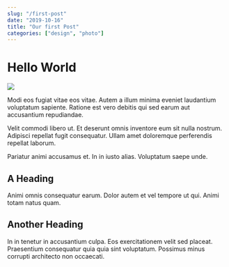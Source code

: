 ```yaml
---
slug: "/first-post"
date: "2019-10-16"
title: "Our first Post"
categories: ["design", "photo"]
---
```


# Hello World

![](https://ws3.sinaimg.cn/large/006tNc79gy1g210p8qo2nj308c08cmz3.jpg)

Modi eos fugiat vitae eos vitae. Autem a illum minima eveniet laudantium voluptatum sapiente. Ratione est vero debitis qui sed earum aut accusantium repudiandae.

Velit commodi libero ut. Et deserunt omnis inventore eum sit nulla nostrum. Adipisci repellat fugit consequatur. Ullam amet doloremque perferendis repellat laborum.

Pariatur animi accusamus et. In in iusto alias. Voluptatum saepe unde.

## A Heading

Animi omnis consequatur earum. Dolor autem et vel tempore ut qui. Animi totam natus quam.

## Another Heading

In in tenetur in accusantium culpa. Eos exercitationem velit sed placeat. Praesentium consequatur quia quia sint voluptatum. Possimus minus corrupti architecto non occaecati.
